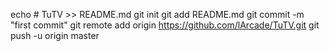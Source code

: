 echo # TuTV >> README.md
git init
git add README.md
git commit -m "first commit"
git remote add origin https://github.com/lArcade/TuTV.git
git push -u origin master
